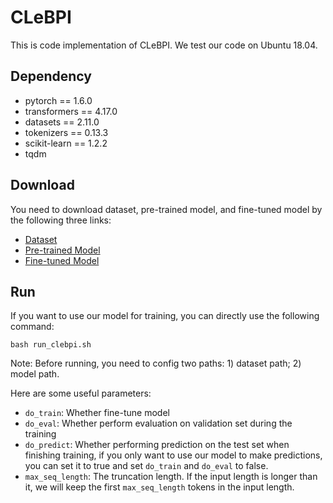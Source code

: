 # CLeBPI
This is code implementation of CLeBPI. We test our code on Ubuntu 18.04.

## Dependency
- pytorch == 1.6.0
- transformers == 4.17.0
- datasets == 2.11.0
- tokenizers == 0.13.3
- scikit-learn == 1.2.2
- tqdm

## Download
You need to download dataset, pre-trained model, and fine-tuned model by the following three links:
- [Dataset]()
- [Pre-trained Model]()
- [Fine-tuned Model]()

## Run
If you want to use our model for training, you can directly use the following command:
```shell
bash run_clebpi.sh
```
Note: Before running, you need to config two paths: 1) dataset path; 2) model path.

Here are some useful parameters:
- `do_train`: Whether fine-tune model
- `do_eval`: Whether perform evaluation on validation set during the training
- `do_predict`: Whether performing prediction on the test set when finishing training, if you only want to use our model to make predictions, you can set it to true and set `do_train` and `do_eval` to false.
- `max_seq_length`: The truncation length. If the input length is longer than it, we will keep the first `max_seq_length` tokens in the input length.
